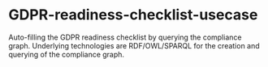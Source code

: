 # GDPR-readiness-checklist-usecase

Auto-filling the GDPR readiness checklist by querying the compliance graph. Underlying technologies are RDF/OWL/SPARQL for the creation and querying of the compliance graph.